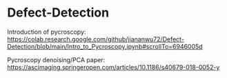 # Defect-Detection

Introduction of pycroscopy:
https://colab.research.google.com/github/jiananwu72/Defect-Detection/blob/main/Intro_to_Pycroscopy.ipynb#scrollTo=6946005d


Pycroscopy denoising/PCA paper:
https://ascimaging.springeropen.com/articles/10.1186/s40679-018-0052-y
